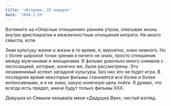 ```yaml
---
title: '«Вторник, 25 января»'
date: '1994-1-25'
---
```

Взгляните на «Опасные отношения» ранним утром, описывая жизнь внутри аристократии и межличностные отношения интриги. Не много смысла, если

Зная культуру жизни и жизни в то время, я, вероятно, знаю немного. Но с более широкой точки зрения я ничего не знаю, просто отношения между мужчинами и женщинами. В фильме довольно много снимков с экспозицией, которые, конечно же, были рассмотрены. Это незаменимый аспект западной культуры. Без них это не будет игра. В последнее время некоторые фильмы становятся все более и более интенсивными, и я не знаю, какую конечную цель пойти. Я думаю, что всегда есть предел, иначе будут только фильмы XXX.

Девушка из Сямыни называла меня «Дедушка Ван», чистый взгляд.